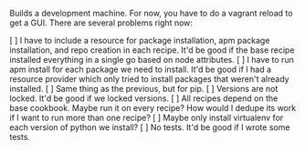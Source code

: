 Builds a development machine. For now, you have to do a vagrant reload to get a GUI. There are several problems right now:

[ ] I have to include a resource for package installation, apm package installation, and repo creation in each recipe. It'd be good if the base recipe installed everything in a single go based on node attributes.
[ ] I have to run apm install <package> for each package we need to install. It'd be good if I had a resource provider which only tried to install packages that weren't already installed.
[ ] Same thing as the previous, but for pip.
[ ] Versions are not locked. It'd be good if we locked versions.
[ ] All recipes depend on the base cookbook. Maybe run it on every recipe? How would I dedupe its work if I want to run more than one recipe?
[ ] Maybe only install virtualenv for each version of python we install?
[ ] No tests. It'd be good if I wrote some tests.
